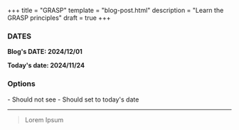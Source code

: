 +++
title = "GRASP"
template = "blog-post.html"
description = "Learn the GRASP principles"
draft = true
+++


<h3>DATES</h3>

**Blog's DATE: 2024/12/01**

**Today's date:  2024/11/24**

<h3>Options</h3>
- Should not see
- Should set to today's date

---

> Lorem Ipsum